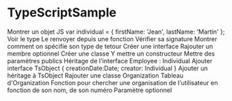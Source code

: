 ﻿# TypeScriptSample


Montrer un objet JS
var individual = { firstName: 'Jean', lastName: 'Martin' };
Voir le type
Le renvoyer depuis une fonction
Vérifier sa signature
Montrer comment on spécifie son type de tetour
Créer une interface
Rajouter un membre optionnel
Créer une classe
Y mettre un constructeur
Mettre des paramètres publics
Héritage de l'interface Employee : Individual
Ajouter interface TsObject { creationDate:Date; creator: Individual }
Ajouter un héritage à TsObject
Rajouter une classe Organization
Tableau d'Organization
Fonction pour chercher une organisation de l'utilisateur en fonction de son nom, de son numéro
Paramètre optionnel
